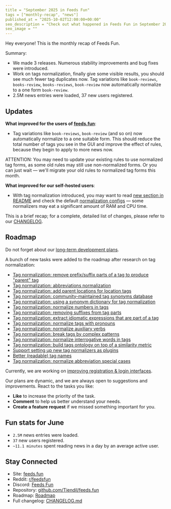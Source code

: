 ```yaml
---
title = "September 2025 in Feeds Fun"
tags = ["monthly-recap", "news"]
published_at = "2025-10-02T12:00:00+00:00"
seo_description = "Check out what happened in Feeds Fun in September 2025."
seo_image = ""
---
```


Hey everyone! This is the monthly recap of Feeds Fun.

Summary:

- We made 3 releases. Numerous stability improvements and bug fixes were introduced.
- Work on tags normalization, finally give some visible results, you should see much fewer tag duplicates now. Tag variations like `book-reviews`, `books-review`, `books-reviews`, `book-review` now automatically normalize to a one form `book-review`.
- 2.5M news entries were loaded, 37 new users registered.

<!-- more -->

## Updates

**What improved for the users of [feeds.fun](https://feeds.fun)**:

- Tag variations like `book-reviews`, `book-review` (and so on) now automatically normalize to a one suitable form. This should reduce the total number of tags you see in the GUI and improve the effect of rules, because they begin to apply to more news now.

ATTENTION: You may need to update your existing rules to use normalized tag forms, as some old rules may still use non-normalized forms. Or you can just wait — we'll migrate your old rules to normalized tag forms this month.

**What improved for our self-hosted users**:

- With tag normalization introduced, you may want to read [new section in README](https://github.com/Tiendil/feeds.fun/tree/main?tab=readme-ov-file#configure-tag-normalizers) and check the default [normalization configs](https://github.com/Tiendil/feeds.fun/blob/a2e96ecf21ad3e283b0d8f82deea8dd5806caeee/ffun/ffun/tags/fixtures/tag_normalizers.toml) — some normalizers may eat a significant amount of RAM and CPU time.

This is a brief recap; for a complete, detailed list of changes, please refer to our [CHANGELOG](https://github.com/Tiendil/feeds.fun/blob/main/CHANGELOG.md).

## Roadmap

Do not forget about our [long-term development plans](https://github.com/users/Tiendil/projects/1/views/1?pane=info).

A bunch of new tasks were added to the roadmap after research on tag normalization:

- [Tag normalization: remove prefix/suffix parts of a tag to produce "parent" tag](https://github.com/Tiendil/feeds.fun/issues/421)
- [Tag normalization: abbreviations normalization](https://github.com/Tiendil/feeds.fun/issues/422)
- [Tag normalization: add parent locations for location tags](https://github.com/Tiendil/feeds.fun/issues/423)
- [Tag normalization: community-maintained tag synonyms database](https://github.com/Tiendil/feeds.fun/issues/424)
- [Tag normalization: using a synonym dictionary for tag normalization](https://github.com/Tiendil/feeds.fun/issues/425)
- [Tag normalization: normalize numbers in tags](https://github.com/Tiendil/feeds.fun/issues/426)
- [Tag normalization: removing suffixes from tag parts](https://github.com/Tiendil/feeds.fun/issues/427)
- [Tag normalization: extract idiomatic expressions that are part of a tag](https://github.com/Tiendil/feeds.fun/issues/428)
- [Tag normalization: normalize tags with pronouns](https://github.com/Tiendil/feeds.fun/issues/429)
- [Tag normalization: normalize auxiliary verbs](https://github.com/Tiendil/feeds.fun/issues/430)
- [Tag normalization: break tags by complex patterns](https://github.com/Tiendil/feeds.fun/issues/431)
- [Tag normalization: normalize interrogative words in tags](https://github.com/Tiendil/feeds.fun/issues/432)
- [Tag normalization: build tags ontology on top of a similarity metric](https://github.com/Tiendil/feeds.fun/issues/433)
- [Support setting up new tag normalizers as plugins](https://github.com/Tiendil/feeds.fun/issues/434)
- [Better (readable) tag names](https://github.com/Tiendil/feeds.fun/issues/435)
- [Tag normalization: normalize abbreviation special cases](https://github.com/Tiendil/feeds.fun/issues/440)

Currently, we are working on [improving registration & login interfaces](https://github.com/Tiendil/feeds.fun/issues/365).

Our plans are dynamic, and we are always open to suggestions and improvements. React to the tasks you like:

- **Like** to increase the priority of the task.
- **Comment** to help us better understand your needs.
- **Create a feature request** if we missed something important for you.

## Fun stats for June

- `2.5M` news entries were loaded.
- `37` new users registered.
- `~11.1 minutes` spent reading news in a day by an average active user.

## Stay Connected

- Site: [feeds.fun](https://feeds.fun/)
- Reddit: [r/feedsfun](https://www.reddit.com/r/feedsfun/)
- Discord: [Feeds Fun](https://discord.com/invite/C5RVusHQXy)
- Repository: [github.com/Tiendil/feeds.fun](https://github.com/Tiendil/feeds.fun)
- Roadmap: [Roadmap](https://github.com/users/Tiendil/projects/1/views/1?pane=info)
- Full changelog: [CHANGELOG.md](https://github.com/Tiendil/feeds.fun/blob/main/CHANGELOG.md)
